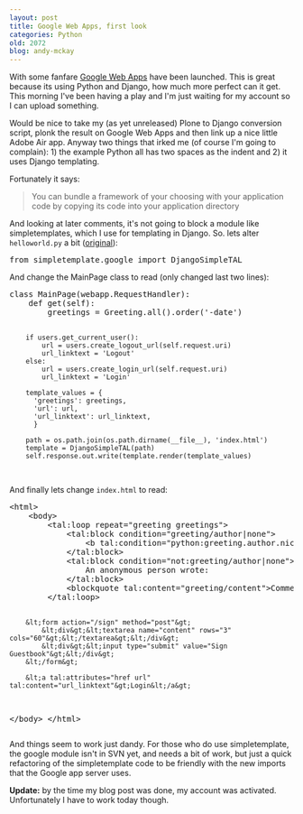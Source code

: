```yaml
---
layout: post
title: Google Web Apps, first look
categories: Python
old: 2072
blog: andy-mckay
---
```

<p>With some fanfare <a href="http://code.google.com/appengine/">Google Web Apps</a> have been launched. This is great because its using Python and Django, how much more perfect can it get. This morning I've been having a play and I'm just waiting for my account so I can upload something.</p>
<p>Would be nice to take my (as yet unreleased) Plone to Django conversion script, plonk the result on Google Web Apps and then link up a nice little Adobe Air app. Anyway two things that irked me (of course I'm going to complain): 1) the example Python all has two spaces as the indent and 2) it uses Django templating.</p>
<p>Fortunately it says:</p>
<blockquote>You can bundle a framework of your choosing with your application code by copying its code into your application directory</blockquote>
<p>And looking at later comments, it's not going to block a module like simpletemplates, which I use for templating in Django. So. lets alter <code>helloworld.py</code> a bit (<a href="http://code.google.com/appengine/docs/gettingstarted/usingwebapp.html">original</a>):</p>
<pre>
from simpletemplate.google import DjangoSimpleTAL
</pre>
<p>And change the MainPage class to read (only changed last two lines):</p>
<pre>
class MainPage(webapp.RequestHandler):
    def get(self):
        greetings = Greeting.all().order('-date')

        if users.get_current_user():
            url = users.create_logout_url(self.request.uri)
            url_linktext = 'Logout'
        else:
            url = users.create_login_url(self.request.uri)
            url_linktext = 'Login'

        template_values = {
          'greetings': greetings,
          'url': url,
          'url_linktext': url_linktext,
          }

        path = os.path.join(os.path.dirname(__file__), 'index.html')  
        template = DjangoSimpleTAL(path)
        self.response.out.write(template.render(template_values)
</pre>
<p>And finally lets change <code>index.html</code> to read:</p>
<pre>
&lt;html&gt;
    &lt;body&gt;
        &lt;tal:loop repeat="greeting greetings"&gt;
            &lt;tal:block condition="greeting/author|none"&gt;
                &lt;b tal:condition="python:greeting.author.nickname"&gt;Author&lt;/b&gt; wrote:
            &lt;/tal:block&gt;
            &lt;tal:block condition="not:greeting/author|none"&gt;
                An anonymous person wrote:
            &lt;/tal:block&gt;
            &lt;blockquote tal:content="greeting/content"&gt;Comment&lt;/blockquote&gt;
        &lt;/tal:loop&gt;

        &lt;form action="/sign" method="post"&gt;
            &lt;div&gt;&lt;textarea name="content" rows="3" cols="60"&gt;&lt;/textarea&gt;&lt;/div&gt;
            &lt;div&gt;&lt;input type="submit" value="Sign Guestbook"&gt;&lt;/div&gt;
        &lt;/form&gt;

        &lt;a tal:attributes="href url" tal:content="url_linktext"&gt;Login&lt;/a&gt;
  &lt;/body&gt;
&lt;/html&gt;
</pre>
<p>And things seem to work just dandy. For those who do use simpletemplate, the google module isn't in SVN yet, and needs a bit of work, but just a quick refactoring of the simpletemplate code to be friendly with the new imports that the Google app server uses.</p>
<p><b>Update:</b> by the time my blog post was done, my account was activated. Unfortunately I have to work today though.</p>